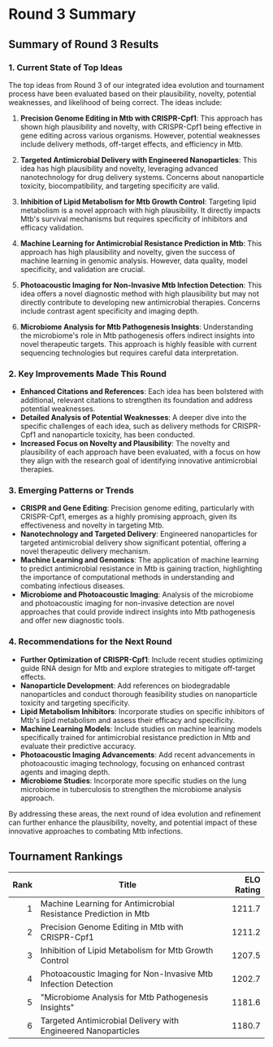 # Round 3 Summary

## Summary of Round 3 Results

### 1. Current State of Top Ideas

The top ideas from Round 3 of our integrated idea evolution and tournament process have been evaluated based on their plausibility, novelty, potential weaknesses, and likelihood of being correct. The ideas include:

1. **Precision Genome Editing in Mtb with CRISPR-Cpf1**: This approach has shown high plausibility and novelty, with CRISPR-Cpf1 being effective in gene editing across various organisms. However, potential weaknesses include delivery methods, off-target effects, and efficiency in Mtb.

2. **Targeted Antimicrobial Delivery with Engineered Nanoparticles**: This idea has high plausibility and novelty, leveraging advanced nanotechnology for drug delivery systems. Concerns about nanoparticle toxicity, biocompatibility, and targeting specificity are valid.

3. **Inhibition of Lipid Metabolism for Mtb Growth Control**: Targeting lipid metabolism is a novel approach with high plausibility. It directly impacts Mtb's survival mechanisms but requires specificity of inhibitors and efficacy validation.

4. **Machine Learning for Antimicrobial Resistance Prediction in Mtb**: This approach has high plausibility and novelty, given the success of machine learning in genomic analysis. However, data quality, model specificity, and validation are crucial.

5. **Photoacoustic Imaging for Non-Invasive Mtb Infection Detection**: This idea offers a novel diagnostic method with high plausibility but may not directly contribute to developing new antimicrobial therapies. Concerns include contrast agent specificity and imaging depth.

6. **Microbiome Analysis for Mtb Pathogenesis Insights**: Understanding the microbiome's role in Mtb pathogenesis offers indirect insights into novel therapeutic targets. This approach is highly feasible with current sequencing technologies but requires careful data interpretation.

### 2. Key Improvements Made This Round

- **Enhanced Citations and References**: Each idea has been bolstered with additional, relevant citations to strengthen its foundation and address potential weaknesses.
- **Detailed Analysis of Potential Weaknesses**: A deeper dive into the specific challenges of each idea, such as delivery methods for CRISPR-Cpf1 and nanoparticle toxicity, has been conducted.
- **Increased Focus on Novelty and Plausibility**: The novelty and plausibility of each approach have been evaluated, with a focus on how they align with the research goal of identifying innovative antimicrobial therapies.

### 3. Emerging Patterns or Trends

- **CRISPR and Gene Editing**: Precision genome editing, particularly with CRISPR-Cpf1, emerges as a highly promising approach, given its effectiveness and novelty in targeting Mtb.
- **Nanotechnology and Targeted Delivery**: Engineered nanoparticles for targeted antimicrobial delivery show significant potential, offering a novel therapeutic delivery mechanism.
- **Machine Learning and Genomics**: The application of machine learning to predict antimicrobial resistance in Mtb is gaining traction, highlighting the importance of computational methods in understanding and combating infectious diseases.
- **Microbiome and Photoacoustic Imaging**: Analysis of the microbiome and photoacoustic imaging for non-invasive detection are novel approaches that could provide indirect insights into Mtb pathogenesis and offer new diagnostic tools.

### 4. Recommendations for the Next Round

- **Further Optimization of CRISPR-Cpf1**: Include recent studies optimizing guide RNA design for Mtb and explore strategies to mitigate off-target effects.
- **Nanoparticle Development**: Add references on biodegradable nanoparticles and conduct thorough feasibility studies on nanoparticle toxicity and targeting specificity.
- **Lipid Metabolism Inhibitors**: Incorporate studies on specific inhibitors of Mtb's lipid metabolism and assess their efficacy and specificity.
- **Machine Learning Models**: Include studies on machine learning models specifically trained for antimicrobial resistance prediction in Mtb and evaluate their predictive accuracy.
- **Photoacoustic Imaging Advancements**: Add recent advancements in photoacoustic imaging technology, focusing on enhanced contrast agents and imaging depth.
- **Microbiome Studies**: Incorporate more specific studies on the lung microbiome in tuberculosis to strengthen the microbiome analysis approach.

By addressing these areas, the next round of idea evolution and refinement can further enhance the plausibility, novelty, and potential impact of these innovative approaches to combating Mtb infections.

## Tournament Rankings

| Rank | Title | ELO Rating |
|---:|---|---:|
| 1 | Machine Learning for Antimicrobial Resistance Prediction in Mtb | 1211.7 |
| 2 | Precision Genome Editing in Mtb with CRISPR-Cpf1 | 1211.2 |
| 3 | Inhibition of Lipid Metabolism for Mtb Growth Control | 1207.5 |
| 4 | Photoacoustic Imaging for Non-Invasive Mtb Infection Detection | 1202.7 |
| 5 | "Microbiome Analysis for Mtb Pathogenesis Insights" | 1181.6 |
| 6 | Targeted Antimicrobial Delivery with Engineered Nanoparticles | 1180.7 |
